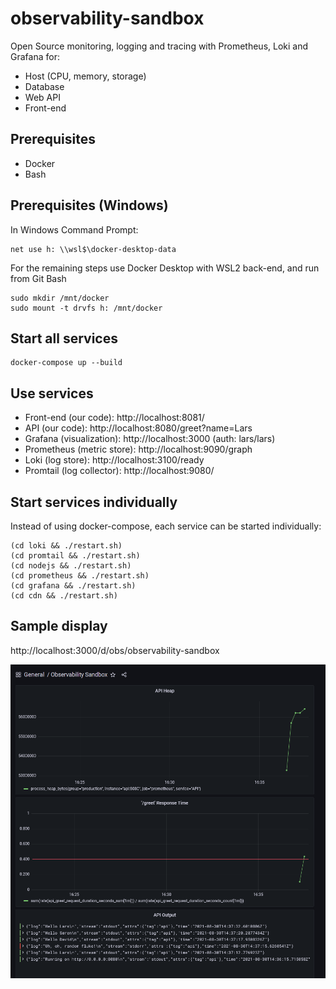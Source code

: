 # observability-sandbox

Open Source monitoring, logging and tracing with Prometheus, Loki and Grafana for:

- Host (CPU, memory, storage)
- Database
- Web API
- Front-end

## Prerequisites

- Docker
- Bash

## Prerequisites (Windows)

In Windows Command Prompt:

```
net use h: \\wsl$\docker-desktop-data
```

For the remaining steps use Docker Desktop with WSL2 back-end, and run from Git Bash

```
sudo mkdir /mnt/docker
sudo mount -t drvfs h: /mnt/docker
```

## Start all services

```
docker-compose up --build
```

## Use services

- Front-end (our code): http://localhost:8081/
- API (our code): http://localhost:8080/greet?name=Lars
- Grafana (visualization): http://localhost:3000 (auth: lars/lars)
- Prometheus (metric store): http://localhost:9090/graph
- Loki (log store): http://localhost:3100/ready
- Promtail (log collector): http://localhost:9080/

## Start services individually

Instead of using docker-compose, each service can be started individually:

```
(cd loki && ./restart.sh)
(cd promtail && ./restart.sh)
(cd nodejs && ./restart.sh)
(cd prometheus && ./restart.sh)
(cd grafana && ./restart.sh)
(cd cdn && ./restart.sh)
```

## Sample display

http://localhost:3000/d/obs/observability-sandbox

![Sample display](./media/grafana-dashboard.png)
